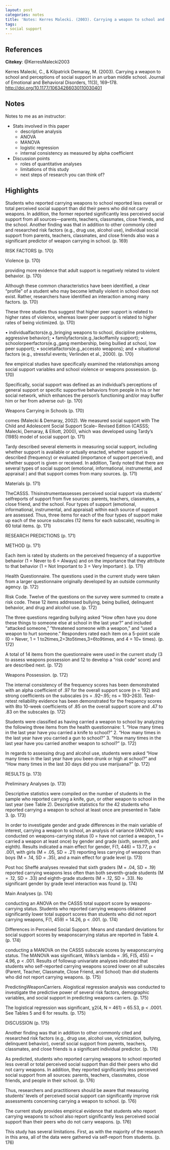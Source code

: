```yaml
---
layout: post
categories: notes
title: 'Notes: Kerres Malecki. (2003). Carrying a weapon to school and perceptions of social support in an urban middle school'
tags:
- social support
---
```


## References

**Citekey**: @KerresMalecki2003

Kerres Malecki, C., & Kilpatrick Demaray, M. (2003). Carrying a weapon to school and perceptions of social support in an urban middle school. Journal of Emotional and Behavioral Disorders, 11(3), 169–178. http://doi.org/10.1177/10634266030110030401

## Notes

Notes to me as an instructor:

- Stats involved in this paper
  - descriptive analysis
  - ANOVA
  - MANOVA
  - logistic regression
  - internal consistency as measured by alpha coefficient
- Discussion points
  - roles of quantitative analyses
  - limitations of this study
  - next steps of research you can think of?

## Highlights


Students who reported carrying weapons to school reported less overall or total perceived social support than did their peers who did not carry weapons. In addition, the former reported significantly less perceived social support from all sources—parents, teachers, classmates, close friends, and the school. Another finding was that in addition to other commonly cited and researched risk factors (e.g., drug use, alcohol use), individual social support from parents, teachers, classmates, and close friends also was a significant predictor of weapon carrying in school. (p. 169)

RISK FACTORS (p. 170)

Violence (p. 170)

providing more evidence that adult support is negatively related to violent behavior. (p. 170)

Although these common characteristics have been identified, a clear “profile” of a student who may become lethally violent in school does not exist. Rather, researchers have identified an interaction among many factors. (p. 170)

These three studies thus suggest that higher peer support is related to higher rates of violence, whereas lower peer support is related to higher rates of being victimized. (p. 170)

• individualfactors(e.g.,bringing weapons to school, discipline problems, aggressive behavior); • familyfactors(e.g.,lackoffamily support); • schoolorpeerfactors(e.g.,gang membership, being bullied at school, low peer support); • societalfactors(e.g.,accessto weapons); and • situational factors (e.g., stressful events; Verlinden et al., 2000). (p. 170)

few empirical studies have specifically examined the relationships among social support variables and school violence or weapons possession. (p. 170)

Specifically, social support was defined as an individual’s perceptions of general support or specific supportive behaviors from people in his or her social network, which enhances the person’s functioning and/or may buffer him or her from adverse out- (p. 170)

Weapons Carrying in Schools (p. 170)

comes (Malecki & Demaray, 2002). We measured social support with The Child and Adolescent Social Support Scale– Revised Edition (CASSS; Malecki, Demaray, & Elliott, 2000), which was developed using Tardy’s (1985) model of social support (p. 171)

Tardy described several elements in measuring social support, including whether support is available or actually enacted, whether support is described (frequency) or evaluated (importance of support perceived), and whether support is given or received. In addition, Tardy noted that there are several types of social support (emotional, informational, instrumental, and appraisal ) and that support comes from many sources. (p. 171)

Materials (p. 171)

TheCASSS. Thisinstrumentassesses perceived social support via students’ selfreports of support from five sources: parents, teachers, classmates, a close friend, and the school. Four types of support (emotional, informational, instrumental, and appraisal) within each source of support are assessed. Thus, three items for each of the four types of support make up each of the source subscales (12 items for each subscale), resulting in 60 total items. (p. 171)

RESEARCH PREDICTIONS (p. 171)

METHOD (p. 171)

Each item is rated by students on the perceived frequency of a supportive behavior (1 = Never to 6 = Always) and on the importance that they attribute to that behavior (1 = Not Important to 3 = Very Important ). (p. 171)

Health Questionnaire. The questions used in the current study were taken from a larger questionnaire originally developed by an outside community agency. (p. 172)

Risk Code. Twelve of the questions on the survey were summed to create a risk code. These 12 items addressed bullying, being bullied, delinquent behavior, and drug and alcohol use. (p. 172)

The three questions regarding bullying asked “How often have you done these things to someone else at school in the last year?” and included “attacked someone,” “threatened someone with a weapon,” and “used a weapon to hurt someone.” Responders rated each item on a 5-point scale (0 = Never, 1 = 1 to2times,2=3to5times,3=6to9times, and 4 = 10+ times). (p. 172)

A total of 14 items from the questionnaire were used in the current study (3 to assess weapons possession and 12 to develop a “risk code” score) and are described next. (p. 172)

Weapons Possession. (p. 172)

The internal consistency of the frequency scores has been demonstrated with an alpha coefficient of .97 for the overall support score (n = 192) and strong coefficients on the subscales (rs = .92–.95; ns = 193–263). Test–retest reliability evidence has been demonstrated for the frequency scores with 8to 10-week coefficients of .85 on the overall support score and .47 to .83 on the subscales (p. 172)

Students were classified as having carried a weapon to school by analyzing the following three items from the health questionnaire: 1. “How many times in the last year have you carried a knife to school?” 2. “How many times in the last year have you carried a gun to school?” 3. “How many times in the last year have you carried another weapon to school?” (p. 172)

In regards to assessing drug and alcohol use, students were asked “How many times in the last year have you been drunk or high at school?” and “How many times in the last 30 days did you use marijuana?” (p. 172)

RESULTS (p. 173)

Preliminary Analyses (p. 173)

Descriptive statistics were compiled on the number of students in the sample who reported carrying a knife, gun, or other weapon to school in the last year (see Table 2). Descriptive statistics for the 42 students who reported carrying a weapon to school at least once are presented in Table 3. (p. 173)

In order to investigate gender and grade differences in the main variable of interest, carrying a weapon to school, an analysis of variance (ANOVA) was conducted on weapons-carrying status (0 = have not carried a weapon, 1 = carried a weapon at least once) by gender and grade (sixth, seventh, and eighth). Results indicated a main effect for gender, F(1, 446) = 13.77, p < .001, with girls (M = .05, SD = .21) reporting less carrying of weapons than boys (M = .14, SD = .35), and a main effect for grade level (p. 173)

Post hoc Sheffé analyses revealed that sixth graders (M = .04, SD = .19) reported carrying weapons less often than both seventh-grade students (M = .12, SD = .33) and eighth-grade students (M = .12, SD = .33). No significant gender by grade level interaction was found (p. 174)

Main Analyses (p. 174)

conducting an ANOVA on the CASSS total support score by weapons-carrying status. Students who reported carrying weapons obtained significantly lower total support scores than students who did not report carrying weapons, F(1, 459) = 14.26, p < .001. (p. 174)

Differences in Perceived Social Support. Means and standard deviations for social support scores by weaponscarrying status are reported in Table 4. (p. 174)

conducting a MANOVA on the CASSS subscale scores by weaponscarrying status. The MANOVA was significant, Wilks’s lambda = .95, F(5, 455) = 4.96, p < .001. Results of followup univariate analyses indicated that students who self-reported carrying weapons scored lower on all subscales (Parent, Teacher, Classmate, Close Friend, and School) than did students who did not report carrying weapons. (p. 175)

PredictingWeaponCarriers. Alogistical regression analysis was conducted to investigate the predictive power of several risk factors, demographic variables, and social support in predicting weapons carriers. (p. 175)

The logistical regression was significant, χ2(4, N = 461) = 65.53, p < .0001. See Tables 5 and 6 for results. (p. 175)

DISCUSSION (p. 175)

Another finding was that in addition to other commonly cited and researched risk factors (e.g., drug use, alcohol use, victimization, bullying, delinquent behavior), overall social support from parents, teachers, classmates, and close friends is a significant individual predictor. (p. 176)

As predicted, students who reported carrying weapons to school reported less overall or total perceived social support than did their peers who did not carry weapons. In addition, they reported significantly less perceived social support from all sources: parents, teachers, classmates, close friends, and people in their school. (p. 176)

Thus, researchers and practitioners should be aware that measuring students’ levels of perceived social support can significantly improve risk assessments concerning carrying a weapon to school. (p. 176)

The current study provides empirical evidence that students who report carrying weapons to school also report significantly less perceived social support than their peers who do not carry weapons. (p. 176)

This study has several limitations. First, as with the majority of the research in this area, all of the data were gathered via self-report from students. (p. 176)
